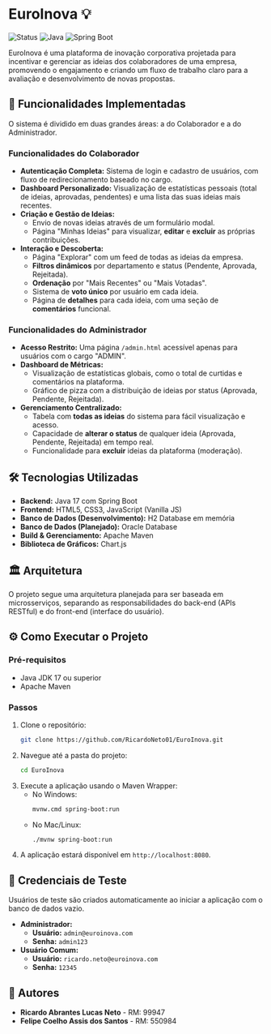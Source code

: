 # EuroInova 💡

![Status](https://img.shields.io/badge/status-em%20desenvolvimento-yellow)
![Java](https://img.shields.io/badge/Java-17-blue)
![Spring Boot](https://img.shields.io/badge/Spring%20Boot-3.X-green)

EuroInova é uma plataforma de inovação corporativa projetada para incentivar e gerenciar as ideias dos colaboradores de uma empresa, promovendo o engajamento e criando um fluxo de trabalho claro para a avaliação e desenvolvimento de novas propostas.

## 🚀 Funcionalidades Implementadas

O sistema é dividido em duas grandes áreas: a do Colaborador e a do Administrador.

### Funcionalidades do Colaborador
* **Autenticação Completa:** Sistema de login e cadastro de usuários, com fluxo de redirecionamento baseado no cargo.
* **Dashboard Personalizado:** Visualização de estatísticas pessoais (total de ideias, aprovadas, pendentes) e uma lista das suas ideias mais recentes.
* **Criação e Gestão de Ideias:**
    * Envio de novas ideias através de um formulário modal.
    * Página "Minhas Ideias" para visualizar, **editar** e **excluir** as próprias contribuições.
* **Interação e Descoberta:**
    * Página "Explorar" com um feed de todas as ideias da empresa.
    * **Filtros dinâmicos** por departamento e status (Pendente, Aprovada, Rejeitada).
    * **Ordenação** por "Mais Recentes" ou "Mais Votadas".
    * Sistema de **voto único** por usuário em cada ideia.
    * Página de **detalhes** para cada ideia, com uma seção de **comentários** funcional.

### Funcionalidades do Administrador
* **Acesso Restrito:** Uma página `/admin.html` acessível apenas para usuários com o cargo "ADMIN".
* **Dashboard de Métricas:**
    * Visualização de estatísticas globais, como o total de curtidas e comentários na plataforma.
    * Gráfico de pizza com a distribuição de ideias por status (Aprovada, Pendente, Rejeitada).
* **Gerenciamento Centralizado:**
    * Tabela com **todas as ideias** do sistema para fácil visualização e acesso.
    * Capacidade de **alterar o status** de qualquer ideia (Aprovada, Pendente, Rejeitada) em tempo real.
    * Funcionalidade para **excluir** ideias da plataforma (moderação).

## 🛠️ Tecnologias Utilizadas

* **Backend:** Java 17 com Spring Boot
* **Frontend:** HTML5, CSS3, JavaScript (Vanilla JS)
* **Banco de Dados (Desenvolvimento):** H2 Database em memória
* **Banco de Dados (Planejado):** Oracle Database
* **Build & Gerenciamento:** Apache Maven
* **Biblioteca de Gráficos:** Chart.js

## 🏛️ Arquitetura

O projeto segue uma arquitetura planejada para ser baseada em microsserviços, separando as responsabilidades do back-end (APIs RESTful) e do front-end (interface do usuário).

## ⚙️ Como Executar o Projeto

### Pré-requisitos
* Java JDK 17 ou superior
* Apache Maven

### Passos
1.  Clone o repositório:
    ```bash
    git clone https://github.com/RicardoNeto01/EuroInova.git
    ```
2.  Navegue até a pasta do projeto:
    ```bash
    cd EuroInova
    ```
3.  Execute a aplicação usando o Maven Wrapper:
    * No Windows:
        ```bash
        mvnw.cmd spring-boot:run
        ```
    * No Mac/Linux:
        ```bash
        ./mvnw spring-boot:run
        ```
4.  A aplicação estará disponível em `http://localhost:8080`.

## 🔑 Credenciais de Teste

Usuários de teste são criados automaticamente ao iniciar a aplicação com o banco de dados vazio.

* **Administrador:**
    * **Usuário:** `admin@euroinova.com`
    * **Senha:** `admin123`
* **Usuário Comum:**
    * **Usuário:** `ricardo.neto@euroinova.com`
    * **Senha:** `12345`

## 👥 Autores

* **Ricardo Abrantes Lucas Neto** - RM: 99947
* **Felipe Coelho Assis dos Santos** - RM: 550984

